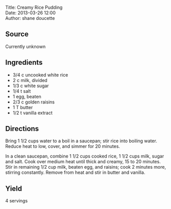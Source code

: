 Title: Creamy Rice Pudding  
Date: 2013-03-26 12:00  
Author: shane doucette  


## Source
Currently unknown


## Ingredients
+ 3/4 c uncooked white rice
+ 2 c milk, divided
+ 1/3 c white sugar
+ 1/4 t salt
+ 1 egg, beaten
+ 2/3 c golden raisins
+ 1 T butter
+ 1/2 t vanilla extract


## Directions
Bring 1 1/2 cups water to a boil in a saucepan; stir rice into boiling 
water. Reduce heat to low, cover, and simmer for 20 minutes.

In a clean saucepan, combine 1 1/2 cups cooked rice, 1 1/2 cups milk, 
sugar and salt. Cook over medium heat until thick and creamy, 15 to 20 
minutes. Stir in remaining 1/2 cup milk, beaten egg, and raisins; cook 2 
minutes more, stirring constantly. Remove from heat and stir in butter and 
vanilla.


## Yield
4 servings

